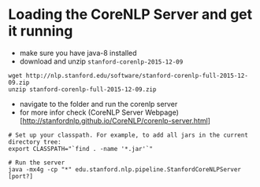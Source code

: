 # Loading the CoreNLP Server and get it running 

- make sure you have java-8 installed
- download and unzip `stanford-corenlp-2015-12-09`
 
 ```
wget http://nlp.stanford.edu/software/stanford-corenlp-full-2015-12-09.zip
unzip stanford-corenlp-full-2015-12-09.zip
 ```

- navigate to the folder and run the corenlp server 
- for more infor check (CoreNLP Server Webpage)[http://stanfordnlp.github.io/CoreNLP/corenlp-server.html]


```
# Set up your classpath. For example, to add all jars in the current directory tree:
export CLASSPATH="`find . -name '*.jar'`"

# Run the server
java -mx4g -cp "*" edu.stanford.nlp.pipeline.StanfordCoreNLPServer [port?]
```




